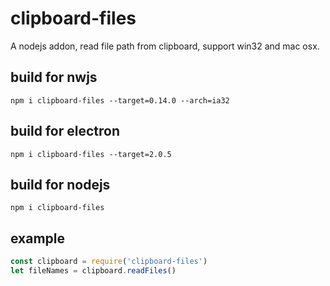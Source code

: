 # clipboard-files

A nodejs addon, read file path from clipboard, support win32 and mac osx.

## build for nwjs

```shell
npm i clipboard-files --target=0.14.0 --arch=ia32
```
## build for electron

```shell
npm i clipboard-files --target=2.0.5
```

## build for nodejs

```shell
npm i clipboard-files
```

## example

```js
const clipboard = require('clipboard-files')
let fileNames = clipboard.readFiles()
```
